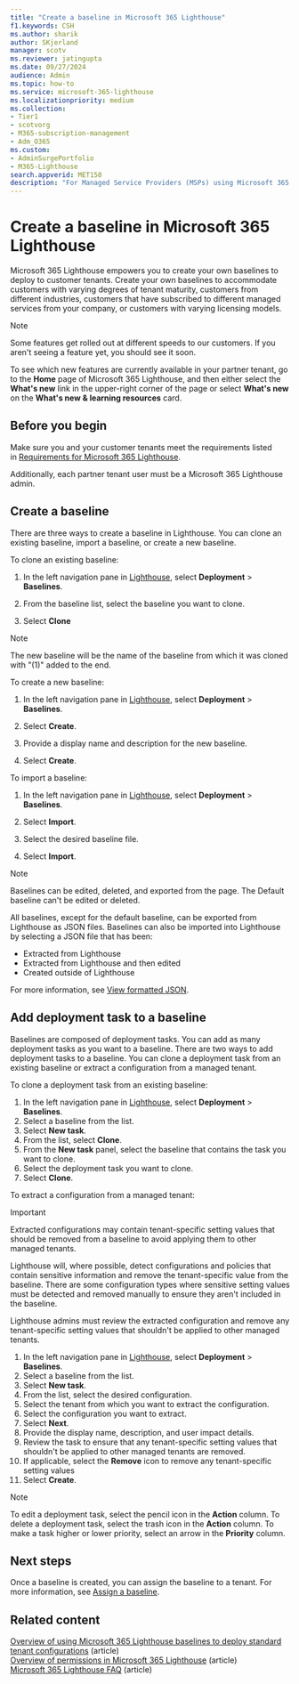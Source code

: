 ```yaml
---
title: "Create a baseline in Microsoft 365 Lighthouse"
f1.keywords: CSH
ms.author: sharik
author: SKjerland
manager: scotv
ms.reviewer: jatingupta
ms.date: 09/27/2024
audience: Admin
ms.topic: how-to
ms.service: microsoft-365-lighthouse
ms.localizationpriority: medium
ms.collection:
- Tier1
- scotvorg
- M365-subscription-management
- Adm_O365
ms.custom:
- AdminSurgePortfolio
- M365-Lighthouse                         
search.appverid: MET150
description: "For Managed Service Providers (MSPs) using Microsoft 365 Lighthouse, learn how to create a custom baseline."
---
```


# Create a baseline in Microsoft 365 Lighthouse

Microsoft 365 Lighthouse empowers you to create your own baselines to deploy to customer tenants. Create your own baselines to accommodate customers with varying degrees of tenant maturity, customers from different industries, customers that have subscribed to different managed services from your company, or customers with varying licensing models.

> [!NOTE]
> Some features get rolled out at different speeds to our customers. If you aren't seeing a feature yet, you should see it soon.
>
> To see which new features are currently available in your partner tenant, go to the **Home** page of Microsoft 365 Lighthouse, and then either select the **What's new** link in the upper-right corner of the page or select **What's new** on the **What's new & learning resources** card.

## Before you begin

Make sure you and your customer tenants meet the requirements listed in [Requirements for Microsoft 365 Lighthouse](m365-lighthouse-requirements.md).

Additionally, each partner tenant user must be a Microsoft 365 Lighthouse admin.

## Create a baseline

There are three ways to create a baseline in Lighthouse. You can clone an existing baseline, import a baseline, or create a new baseline.

To clone an existing baseline:

1. In the left navigation pane in <a href="https://go.microsoft.com/fwlink/p/?linkid=2168110" target="_blank">Lighthouse</a>, select **Deployment** > **Baselines**.

2. From the baseline list, select the baseline you want to clone.

3. Select **Clone**

> [!NOTE]
> The new baseline will be the name of the baseline from which it was cloned with "(1)" added to the end.

To create a new baseline:

1. In the left navigation pane in <a href="https://go.microsoft.com/fwlink/p/?linkid=2168110" target="_blank">Lighthouse</a>, select **Deployment** > **Baselines**.

2. Select **Create**.

3. Provide a display name and description for the new baseline.

4. Select **Create**.

To import a baseline:

1. In the left navigation pane in <a href="https://go.microsoft.com/fwlink/p/?linkid=2168110" target="_blank">Lighthouse</a>, select **Deployment** > **Baselines**.

2. Select **Import**.

3. Select the desired baseline file.

4. Select **Import**.

> [!NOTE]
> Baselines can be edited, deleted, and exported from the page. The Default baseline can't be edited or deleted.
>
> All baselines, except for the default baseline, can be exported from Lighthouse as JSON files. Baselines can also be imported into Lighthouse by selecting a JSON file that has been:
>
>- Extracted from Lighthouse
>- Extracted from Lighthouse and then edited
>- Created outside of Lighthouse
>
>For more information, see [View formatted JSON](/microsoft-edge/devtools-guide-chromium/json-viewer/json-viewer).

## Add deployment task to a baseline

Baselines are composed of deployment tasks. You can add as many deployment tasks as you want to a baseline. There are two ways to add deployment tasks to a baseline. You can clone a deployment task from an existing baseline or extract a configuration from a managed tenant.

To clone a deployment task from an existing baseline:

1. In the left navigation pane in <a href="https://go.microsoft.com/fwlink/p/?linkid=2168110" target="_blank">Lighthouse</a>, select **Deployment** > **Baselines**.
2. Select a baseline from the list.
3. Select **New task**.
4. From the list, select **Clone**.
5. From the **New task** panel, select the baseline that contains the task you want to clone.
6. Select the deployment task you want to clone.
7. Select **Clone**.

To extract a configuration from a managed tenant:

> [!IMPORTANT]
> Extracted configurations may contain tenant-specific setting values that should be removed from a baseline to avoid applying them to other managed tenants.

Lighthouse will, where possible, detect configurations and policies that contain sensitive information and remove the tenant-specific value from the baseline. There are some configuration types where sensitive setting values must be detected and removed manually to ensure they aren't included in the baseline.

Lighthouse admins must review the extracted configuration and remove any tenant-specific setting values that shouldn't be applied to other managed tenants.

1. In the left navigation pane in <a href="https://go.microsoft.com/fwlink/p/?linkid=2168110" target="_blank">Lighthouse</a>, select **Deployment** > **Baselines**.
2. Select a baseline from the list.
3. Select **New task**.
4. From the list, select the desired configuration.
5. Select the tenant from which you want to extract the configuration.
6. Select the configuration you want to extract.
7. Select **Next**.
8. Provide the display name, description, and user impact details.
9. Review the task to ensure that any tenant-specific setting values that shouldn't be applied to other managed tenants are removed.
10. If applicable, select the **Remove** icon to remove any tenant-specific setting values
11. Select **Create**.

> [!NOTE]
> To edit a deployment task, select the pencil icon in the **Action** column. To delete a deployment task, select the trash icon in the **Action** column. To make a task higher or lower priority, select an arrow in the **Priority** column.

## Next steps

Once a baseline is created, you can assign the baseline to a tenant. For more information, see [Assign a baseline](m365-lighthouse-assign-a-baseline.md).

## Related content

[Overview of using Microsoft 365 Lighthouse baselines to deploy standard tenant configurations](m365-lighthouse-deploy-standard-tenant-configurations-overview.md) (article)\
[Overview of permissions in Microsoft 365 Lighthouse](m365-lighthouse-overview-of-permissions.md) (article)\
[Microsoft 365 Lighthouse FAQ](m365-lighthouse-faq.yml) (article)
